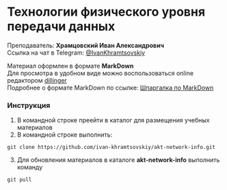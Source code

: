 # Технологии физического уровня передачи данных
Преподаватель: **Храмцовский Иван Александрович**  
Ссылка на чат в Telegram: [@IvanKhramtsovskiy](https://t.me/IvanKhramtsovskiy)  

Материал оформлен в формате **MarkDown**  
Для просмотра в удобном виде можно воспользоваться online редактором [dillinger](https://dillinger.io/)  
Подробнее о формате MarkDown по ссылке: [Шпаргалка по MarkDown](https://texterra.ru/blog/ischerpyvayushchaya-shpargalka-po-sintaksisu-razmetki-markdown-na-zametku-avtoram-veb-razrabotchikam.html)


### Инструкция
1. В командной строке преейти в каталог для размещения учебных материалов
2. В командной строке выполнить:
```shell
git clone https://github.com/ivan-khramtsovskiy/akt-network-info.git
```
3. Для обновления материалов в каталоге **akt-network-info** выполнить команду 
```shell
git pull
```
